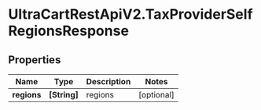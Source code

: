 # UltraCartRestApiV2.TaxProviderSelfRegionsResponse

## Properties
Name | Type | Description | Notes
------------ | ------------- | ------------- | -------------
**regions** | **[String]** | regions | [optional] 


